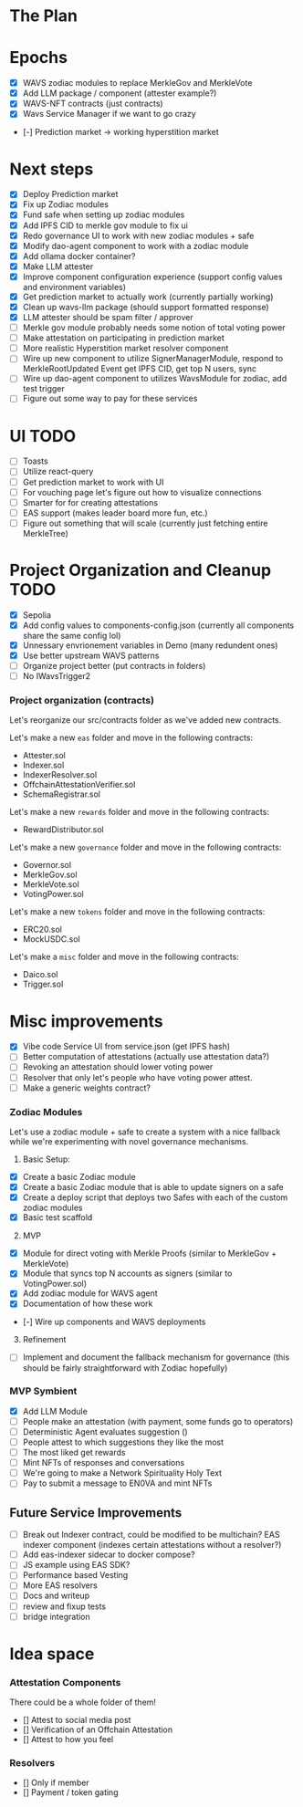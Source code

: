 # The Plan

# Epochs
- [x] WAVS zodiac modules to replace MerkleGov and MerkleVote
- [x] Add LLM package / component (attester example?)
- [x] WAVS-NFT contracts (just contracts)
- [x] Wavs Service Manager if we want to go crazy
- [-] Prediction market -> working hyperstition market

# Next steps
- [x] Deploy Prediction market
- [x] Fix up Zodiac modules
- [x] Fund safe when setting up zodiac modules
- [x] Add IPFS CID to merkle gov module to fix ui
- [x] Redo governance UI to work with new zodiac modules + safe
- [x] Modify dao-agent component to work with a zodiac module
- [x] Add ollama docker container?
- [x] Make LLM attester
- [x] Improve component configuration experience (support config values and environment variables)
- [x] Get prediction market to actually work (currently partially working)
- [x] Clean up wavs-llm package (should support formatted response)
- [x] LLM attester should be spam filter / approver
- [ ] Merkle gov module probably needs some notion of total voting power
- [ ] Make attestation on participating in prediction market
- [ ] More realistic Hyperstition market resolver component
- [ ] Wire up new component to utilize SignerManagerModule, respond to MerkleRootUpdated Event get IPFS CID, get top N users, sync
- [ ] Wire up dao-agent component to utilizes WavsModule for zodiac, add test trigger
- [ ] Figure out some way to pay for these services

# UI TODO
- [ ] Toasts
- [ ] Utilize react-query
- [ ] Get prediction market to work with UI
- [ ] For vouching page let's figure out how to visualize connections
- [ ] Smarter for for creating attestations
- [ ] EAS support (makes leader board more fun, etc.)
- [ ] Figure out something that will scale (currently just fetching entire MerkleTree)

# Project Organization and Cleanup TODO
- [x] Sepolia
- [x] Add config values to components-config.json (currently all components share the same config lol)
- [x] Unnessary envrionement variables in Demo (many redundent ones)
- [x] Use better upstream WAVS patterns
- [ ] Organize project better (put contracts in folders)
- [ ] No IWavsTrigger2

### Project organization (contracts)

Let's reorganize our src/contracts folder as we've added new contracts.

Let's make a new `eas` folder and move in the following contracts:
- Attester.sol
- Indexer.sol
- IndexerResolver.sol
- OffchainAttestationVerifier.sol
- SchemaRegistrar.sol

Let's make a new `rewards` folder and move in the following contracts:
- RewardDistributor.sol

Let's make a new `governance` folder and move in the following contracts:
- Governor.sol
- MerkleGov.sol
- MerkleVote.sol
- VotingPower.sol

Let's make a new `tokens` folder and move in the following contracts:
- ERC20.sol
- MockUSDC.sol

Let's make a `misc` folder and move in the following contracts:
- Daico.sol
- Trigger.sol

# Misc improvements
- [x] Vibe code Service UI from service.json (get IPFS hash)
- [ ] Better computation of attestations (actually use attestation data?)
- [ ] Revoking an attestation should lower voting power
- [ ] Resolver that only let's people who have voting power attest.
- [ ] Make a generic weights contract?

### Zodiac Modules
Let's use a zodiac module + safe to create a system with a nice fallback while we're experimenting with novel governance mechanisms.

1. Basic Setup:
- [x] Create a basic Zodiac module
- [x] Create a basic Zodiac module that is able to update signers on a safe
- [x] Create a deploy script that deploys two Safes with each of the custom zodiac modules
- [x] Basic test scaffold

2. MVP
- [x] Module for direct voting with Merkle Proofs (similar to MerkleGov + MerkleVote)
- [x] Module that syncs top N accounts as signers (similar to VotingPower.sol)
- [x] Add zodiac module for WAVS agent
- [x] Documentation of how these work
- [-] Wire up components and WAVS deployments

3. Refinement
- [ ] Implement and document the fallback mechanism for governance (this should be fairly straightforward with Zodiac hopefully)

### MVP Symbient
- [x] Add LLM Module
- [ ] People make an attestation (with payment, some funds go to operators)
- [ ] Deterministic Agent evaluates suggestion ()
- [ ] People attest to which suggestions they like the most
- [ ] The most liked get rewards
- [ ] Mint NFTs of responses and conversations
- [ ] We're going to make a Network Spirituality Holy Text
- [ ] Pay to submit a message to EN0VA and mint NFTs

## Future Service Improvements
- [ ] Break out Indexer contract, could be modified to be multichain? EAS indexer component (indexes certain attestations without a resolver?)
- [ ] Add eas-indexer sidecar to docker compose?
- [ ] JS example using EAS SDK?
- [ ] Performance based Vesting
- [ ] More EAS resolvers
- [ ] Docs and writeup
- [ ] review and fixup tests
- [ ] bridge integration

# Idea space
### Attestation Components
There could be a whole folder of them!

- [] Attest to social media post
- [] Verification of an Offchain Attestation
- [] Attest to how you feel

### Resolvers
- [] Only if member
- [] Payment / token gating

